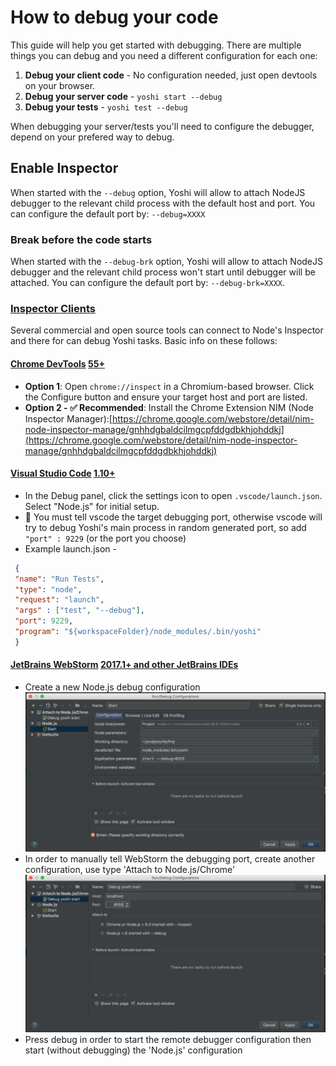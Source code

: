 # How to debug your code
This guide will help you get started with debugging. There are multiple things you can debug and you need a different configuration for each one:

1. **Debug your client code** - No configuration needed, just open devtools on your browser.
2. **Debug your server code** - `yoshi start --debug`
3. **Debug your tests** - `yoshi test --debug`

When debugging your server/tests you'll need to configure the debugger, depend on your prefered way to debug.

## Enable Inspector
When started with the `--debug` option, Yoshi will allow to attach NodeJS debugger to the relevant child process with the default host and port.
You can configure the default port by: `--debug=XXXX`

### Break before the code starts
When started with the `--debug-brk` option, Yoshi will allow to attach NodeJS debugger and the relevant child process won't start until debugger will be attached.
You can configure the default port by: `--debug-brk=XXXX`.

### [Inspector Clients](https://nodejs.org/en/docs/guides/debugging-getting-started/#inspector-clients)

Several commercial and open source tools can connect to Node's Inspector and there for can debug Yoshi tasks. Basic info on these follows:

#### [Chrome DevTools](https://github.com/ChromeDevTools/devtools-frontend)  [55+](https://nodejs.org/en/docs/guides/debugging-getting-started/#chrome-devtools-55)

-   **Option 1**: Open  `chrome://inspect` in a Chromium-based browser. Click the Configure button and ensure your target host and port are listed.
-   **Option 2 - ✅ Recommended**: Install the Chrome Extension NIM (Node Inspector Manager):[https://chrome.google.com/webstore/detail/nim-node-inspector-manage/gnhhdgbaldcilmgcpfddgdbkhjohddkj](https://chrome.google.com/webstore/detail/nim-node-inspector-manage/gnhhdgbaldcilmgcpfddgdbkhjohddkj)

#### [Visual Studio Code](https://github.com/microsoft/vscode)  [1.10+](https://nodejs.org/en/docs/guides/debugging-getting-started/#visual-studio-code-1-10)

- In the Debug panel, click the settings icon to open  `.vscode/launch.json`. Select "Node.js" for initial setup.
- 📌 You must tell vscode the target debugging port, otherwise vscode will try to debug Yoshi's main process in random generated port, so add `"port" : 9229` (or the port you choose)
 - Example launch.json -

```json
 {
 "name": "Run Tests",
 "type": "node",
 "request": "launch",
 "args" : ["test", "--debug"],
 "port": 9229,
 "program": "${workspaceFolder}/node_modules/.bin/yoshi"
 }
```

#### [JetBrains WebStorm](https://www.jetbrains.com/webstorm/)  [2017.1+ and other JetBrains IDEs](https://nodejs.org/en/docs/guides/debugging-getting-started/#jetbrains-webstorm-2017-1-and-other-jetbrains-ides)
- Create a new Node.js debug configuration
![image description](./assets/debug.png)
- In order to manually tell WebStorm the debugging port, create another configuration, use type 'Attach to Node.js/Chrome'
![image description](./assets/remotedebug.png)
- Press debug in order to start the remote debugger configuration then start (without debugging) the 'Node.js' configuration

